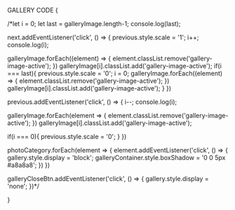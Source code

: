 GALLERY CODE {

/\*let i = 0;
let last = galleryImage.length-1;
console.log(last);

next.addEventListener('click', () => {
previous.style.scale = '1';
i++;
console.log(i);

galleryImage.forEach((element) => {
element.classList.remove('gallery-image-active');
})
galleryImage[i].classList.add('gallery-image-active');
if(i === last){
previous.style.scale = '0';
i = 0;
galleryImage.forEach((element) => {
element.classList.remove('gallery-image-active');
})
galleryImage[i].classList.add('gallery-image-active');
}
})

previous.addEventListener('click', () => {
i--;
console.log(i);

galleryImage.forEach(element => {
element.classList.remove('gallery-image-active');
})
galleryImage[i].classList.add('gallery-image-active');

if(i === 0){
previous.style.scale = '0';
}
})

photoCategory.forEach(element => {
element.addEventListener('click', () => {
gallery.style.display = 'block';
galleryContainer.style.boxShadow = '0 0 5px #a8a8a8';
})
})

galleryCloseBtn.addEventListener('click', () => {
gallery.style.display = 'none';
})\*/

}
